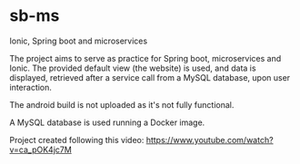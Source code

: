 # sb-ms
Ionic, Spring boot and microservices

The project aims to serve as practice for Spring boot, microservices and Ionic.
The provided default view (the website) is used, and data is displayed, retrieved after a service call from a MySQL database, upon user interaction.

The android build is not uploaded as it's not fully functional. 


A MySQL database is used running a Docker image.


Project created following this video:
https://www.youtube.com/watch?v=ca_pOK4jc7M
